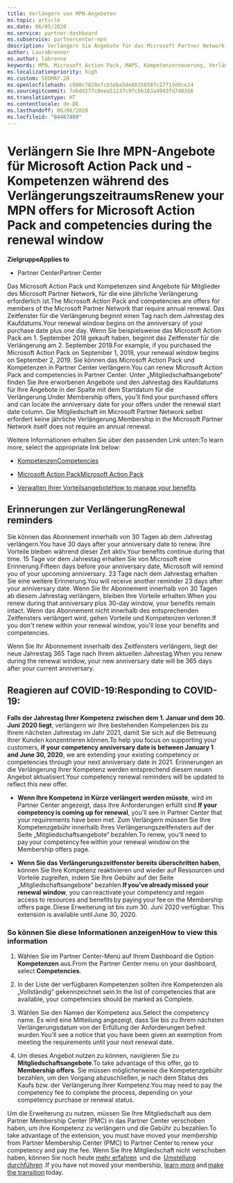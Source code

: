 ```yaml
---
title: Verlängern von MPN-Angeboten
ms.topic: article
ms.date: 06/05/2020
ms.service: partner-dashboard
ms.subservice: partnercenter-mpn
description: Verlängern Sie Angebote für das Microsoft Partner Network (MPN) für Microsoft Action Pack und -Kompetenzen. Der Verlängerungszeitraum beginnt einen Tag nach dem Jahrestag des Kaufdatums.
author: LauraBrenner
ms.author: labrenne
keywords: MPN, Microsoft Action Pack, MAPS, Kompetenzerneuerung, Verlängerungsdatum
ms.localizationpriority: high
ms.custom: SEOMAY.20
ms.openlocfilehash: c980c7820efcb5eba5de88356587c27719d0ce14
ms.sourcegitcommit: 7abdd277c0eea51237c97cbb163a4943fd740356
ms.translationtype: HT
ms.contentlocale: de-DE
ms.lasthandoff: 06/06/2020
ms.locfileid: "84467400"
---
```

# <a name="renew-your-mpn-offers-for-microsoft-action-pack-and-competencies-during-the-renewal-window"></a><span data-ttu-id="86899-104">Verlängern Sie Ihre MPN-Angebote für Microsoft Action Pack und -Kompetenzen während des Verlängerungszeitraums</span><span class="sxs-lookup"><span data-stu-id="86899-104">Renew your MPN offers for Microsoft Action Pack and competencies during the renewal window</span></span>

<span data-ttu-id="86899-105">**Zielgruppe**</span><span class="sxs-lookup"><span data-stu-id="86899-105">**Applies to**</span></span>

- <span data-ttu-id="86899-106">Partner Center</span><span class="sxs-lookup"><span data-stu-id="86899-106">Partner Center</span></span>

<span data-ttu-id="86899-107">Das Microsoft Action Pack und Kompetenzen sind Angebote für Mitglieder des Microsoft Partner Network, für die eine jährliche Verlängerung erforderlich ist.</span><span class="sxs-lookup"><span data-stu-id="86899-107">The Microsoft Action Pack and competencies are offers for members of the Microsoft Partner Network that require annual renewal.</span></span> <span data-ttu-id="86899-108">Das Zeitfenster für die Verlängerung beginnt einen Tag nach dem Jahrestag des Kaufdatums.</span><span class="sxs-lookup"><span data-stu-id="86899-108">Your renewal window begins on the anniversary of your purchase date plus one day.</span></span> <span data-ttu-id="86899-109">Wenn Sie beispielsweise das Microsoft Action Pack am 1. September 2018 gekauft haben, beginnt das Zeitfenster für die Verlängerung am 2. September 2019.</span><span class="sxs-lookup"><span data-stu-id="86899-109">For example, if you purchased the Microsoft Action Pack on September 1, 2018, your renewal window begins on September 2, 2019.</span></span> <span data-ttu-id="86899-110">Sie können das Microsoft Action Pack und Kompetenzen in Partner Center verlängern.</span><span class="sxs-lookup"><span data-stu-id="86899-110">You can renew Microsoft Action Pack and competencies in Partner Center.</span></span> <span data-ttu-id="86899-111">Unter „Mitgliedschaftsangebote“ finden Sie Ihre erworbenen Angebote und den Jahrestag des Kaufdatums für Ihre Angebote in der Spalte mit dem Startdatum für die Verlängerung.</span><span class="sxs-lookup"><span data-stu-id="86899-111">Under Membership offers, you'll find your purchased offers and can locate the anniversary date for your offers under the renewal start date column.</span></span> <span data-ttu-id="86899-112">Die Mitgliedschaft im Microsoft Partner Network selbst erfordert keine jährliche Verlängerung.</span><span class="sxs-lookup"><span data-stu-id="86899-112">Membership in the Microsoft Partner Network itself does not require an annual renewal.</span></span> 

<span data-ttu-id="86899-113">Weitere Informationen erhalten Sie über den passenden Link unten:</span><span class="sxs-lookup"><span data-stu-id="86899-113">To learn more, select the appropriate link below:</span></span> 

- [<span data-ttu-id="86899-114">Kompetenzen</span><span class="sxs-lookup"><span data-stu-id="86899-114">Competencies</span></span>](learn-about-competencies.md)

- [<span data-ttu-id="86899-115">Microsoft Action Pack</span><span class="sxs-lookup"><span data-stu-id="86899-115">Microsoft Action Pack</span></span>](mpn-get-action-pack.md)

- [<span data-ttu-id="86899-116">Verwalten Ihrer Vorteilsangebote</span><span class="sxs-lookup"><span data-stu-id="86899-116">How to manage your benefits</span></span>](manage-your-partner-network-benefits.md)

## <a name="renewal-reminders"></a><span data-ttu-id="86899-117">Erinnerungen zur Verlängerung</span><span class="sxs-lookup"><span data-stu-id="86899-117">Renewal reminders</span></span> 

<span data-ttu-id="86899-118">Sie können das Abonnement innerhalb von 30 Tagen ab dem Jahrestag verlängern.</span><span class="sxs-lookup"><span data-stu-id="86899-118">You have 30 days after your anniversary date to renew.</span></span> <span data-ttu-id="86899-119">Ihre Vorteile bleiben während dieser Zeit aktiv.</span><span class="sxs-lookup"><span data-stu-id="86899-119">Your benefits continue during that time.</span></span> <span data-ttu-id="86899-120">15 Tage vor dem Jahrestag erhalten Sie von Microsoft eine Erinnerung.</span><span class="sxs-lookup"><span data-stu-id="86899-120">Fifteen days before your anniversary date, Microsoft will remind you of your upcoming anniversary.</span></span> <span data-ttu-id="86899-121">23 Tage nach dem Jahrestag erhalten Sie eine weitere Erinnerung.</span><span class="sxs-lookup"><span data-stu-id="86899-121">You will receive another reminder 23 days after your anniversary date.</span></span> <span data-ttu-id="86899-122">Wenn Sie Ihr Abonnement innerhalb von 30 Tagen ab diesem Jahrestag verlängern, bleiben Ihre Vorteile erhalten.</span><span class="sxs-lookup"><span data-stu-id="86899-122">When you renew during that anniversary plus 30-day window, your benefits remain intact.</span></span> <span data-ttu-id="86899-123">Wenn das Abonnement nicht innerhalb des entsprechenden Zeitfensters verlängert wird, gehen Vorteile und Kompetenzen verloren.</span><span class="sxs-lookup"><span data-stu-id="86899-123">If you don't renew within your renewal window, you'll lose your benefits and competencies.</span></span>

<span data-ttu-id="86899-124">Wenn Sie Ihr Abonnement innerhalb des Zeitfensters verlängern, liegt der neue Jahrestag 365 Tage nach Ihrem aktuellen Jahrestag.</span><span class="sxs-lookup"><span data-stu-id="86899-124">When you renew during the renewal window, your new anniversary date will be 365 days after your current anniversary.</span></span>

## <a name="responding-to-covid-19"></a><span data-ttu-id="86899-125">Reagieren auf COVID-19:</span><span class="sxs-lookup"><span data-stu-id="86899-125">Responding to COVID-19:</span></span>

<span data-ttu-id="86899-126">**Falls der Jahrestag Ihrer Kompetenz zwischen dem 1. Januar und dem 30. Juni 2020 liegt**, verlängern wir Ihre bestehenden Kompetenzen bis zu Ihrem nächsten Jahrestag im Jahr 2021, damit Sie sich auf die Betreuung Ihrer Kunden konzentrieren können.</span><span class="sxs-lookup"><span data-stu-id="86899-126">To help you focus on supporting your customers, **if your competency anniversary date is between January 1 and June 30, 2020**, we are extending your existing competency or competencies through your next anniversary date in 2021.</span></span> <span data-ttu-id="86899-127">Erinnerungen an die Verlängerung Ihrer Kompetenz werden entsprechend diesem neuen Angebot aktualisiert.</span><span class="sxs-lookup"><span data-stu-id="86899-127">Your competency renewal reminders will be updated to reflect this new offer.</span></span> 

- <span data-ttu-id="86899-128">**Wenn Ihre Kompetenz in Kürze verlängert werden müsste**, wird im Partner Center angezeigt, dass Ihre Anforderungen erfüllt sind.</span><span class="sxs-lookup"><span data-stu-id="86899-128">**If your competency is coming up for renewal**, you'll see in Partner Center that your requirements have been met.</span></span> <span data-ttu-id="86899-129">Zum Verlängern müssen Sie Ihre Kompetenzgebühr innerhalb Ihres Verlängerungszeitfensters auf der Seite „Mitgliedschaftsangebote“ bezahlen.</span><span class="sxs-lookup"><span data-stu-id="86899-129">To renew, you'll need to pay your competency fee within your renewal window on the Membership offers page.</span></span> 

- <span data-ttu-id="86899-130">**Wenn Sie das Verlängerungszeitfenster bereits überschritten haben**, können Sie Ihre Kompetenz reaktivieren und wieder auf Ressourcen und Vorteile zugreifen, indem Sie Ihre Gebühr auf der Seite „Mitgliedschaftsangebote“ bezahlen.</span><span class="sxs-lookup"><span data-stu-id="86899-130">**If you've already missed your renewal window**, you can reactivate your competency and regain access to resources and benefits by paying your fee on the Membership offers page.</span></span><span data-ttu-id="86899-131"> Diese Erweiterung ist bis zum 30. Juni 2020 verfügbar.</span><span class="sxs-lookup"><span data-stu-id="86899-131"> This extension is available until June 30, 2020.</span></span>   

### <a name="how-to-view-this-information"></a><span data-ttu-id="86899-132">So können Sie diese Informationen anzeigen</span><span class="sxs-lookup"><span data-stu-id="86899-132">How to view this information</span></span>

1. <span data-ttu-id="86899-133">Wählen Sie im Partner Center-Menü auf Ihrem Dashboard die Option **Kompetenzen** aus.</span><span class="sxs-lookup"><span data-stu-id="86899-133">From the Partner Center menu on your dashboard, select **Competencies**.</span></span>  

2. <span data-ttu-id="86899-134">In der Liste der verfügbaren Kompetenzen sollten ihre Kompetenzen als „Vollständig“ gekennzeichnet sein.</span><span class="sxs-lookup"><span data-stu-id="86899-134">In the list of competencies that are available, your competencies should be marked as Complete.</span></span>  

3. <span data-ttu-id="86899-135">Wählen Sie den Namen der Kompetenz aus.</span><span class="sxs-lookup"><span data-stu-id="86899-135">Select the competency name.</span></span> <span data-ttu-id="86899-136">Es wird eine Mitteilung angezeigt, dass Sie bis zu Ihrem nächsten Verlängerungsdatum von der Erfüllung der Anforderungen befreit wurden.</span><span class="sxs-lookup"><span data-stu-id="86899-136">You'll see a notice that you have been given an exemption from meeting the requirements until your next renewal date.</span></span>   

4. <span data-ttu-id="86899-137">Um dieses Angebot nutzen zu können, navigieren Sie zu **Mitgliedschaftsangebote**.</span><span class="sxs-lookup"><span data-stu-id="86899-137">To take advantage of this offer, go to **Membership offers**.</span></span> <span data-ttu-id="86899-138">Sie müssen möglicherweise die Kompetenzgebühr bezahlen, um den Vorgang abzuschließen, je nach dem Status des Kaufs bzw. der Verlängerung Ihrer Kompetenz.</span><span class="sxs-lookup"><span data-stu-id="86899-138">You may need to pay the competency fee to complete the process, depending on your competency purchase or renewal status.</span></span> 

<span data-ttu-id="86899-139">Um die Erweiterung zu nutzen, müssen Sie Ihre Mitgliedschaft aus dem Partner Membership Center (PMC) in das Partner Center verschoben haben, um ihre Kompetenz zu verlängern und die Gebühr zu bezahlen.</span><span class="sxs-lookup"><span data-stu-id="86899-139">To take advantage of the extension, you must have moved your membership from Partner Membership Center (PMC) to Partner Center to renew your competency and pay the fee.</span></span> <span data-ttu-id="86899-140">Wenn Sie Ihre Mitgliedschaft nicht verschoben haben, können Sie noch heute [mehr erfahren](prepare-pmc-pc-migration.md)  und die  [Umstellung durchführen](https://partners.microsoft.com/partnerprogram/Welcome.aspx) .</span><span class="sxs-lookup"><span data-stu-id="86899-140">If you have not moved your membership, [learn more](prepare-pmc-pc-migration.md) and [make the transition](https://partners.microsoft.com/partnerprogram/Welcome.aspx) today.</span></span>  
